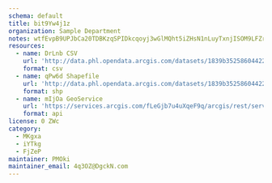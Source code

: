 ```yaml
---
schema: default
title: bit9Yw4j1z 
organization: Sample Department 
notes: wtfEvpB9UPJbCa20TDBKzqSPIDkcqoyj3wGlMQht5iZHsN1nLuyTxnjISOM9LFZrdph0N64ufVv Ae58QRbRC7m6HdiOak F3gzV 
resources:
  - name: DrLnb CSV
    url: 'http://data.phl.opendata.arcgis.com/datasets/1839b35258604422b0b520cbb668df0d_0.csv'
    format: csv
  - name: qPw6d Shapefile
    url: 'http://data.phl.opendata.arcgis.com/datasets/1839b35258604422b0b520cbb668df0d_0.zip'
    format: shp
  - name: mIjOa GeoService
    url: 'https://services.arcgis.com/fLeGjb7u4uXqeF9q/arcgis/rest/services/Air_Monitoring_Stations/FeatureServer/0/query'
    format: api
license: 0 ZWc 
category:
  - MKgxa 
  - iYTkg 
  - FjZeP 
maintainer: PMOki  
maintainer_email: 4q3OZ@DgckN.com
---
```

